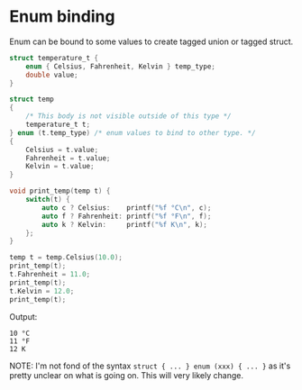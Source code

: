 # Enum binding

Enum can be bound to some values to create tagged union or tagged struct.

```c
struct temperature_t {
    enum { Celsius, Fahrenheit, Kelvin } temp_type;
    double value;
}

struct temp
{
    /* This body is not visible outside of this type */
    temperature_t t; 
} enum (t.temp_type) /* enum values to bind to other type. */
{
    Celsius = t.value;
    Fahrenheit = t.value;
    Kelvin = t.value;
}

void print_temp(temp t) {
    switch(t) { 
        auto c ? Celsius:    printf("%f °C\n", c);
        auto f ? Fahrenheit: printf("%f °F\n", f);
        auto k ? Kelvin:     printf("%f K\n", k);
    };
}

temp t = temp.Celsius(10.0);
print_temp(t);
t.Fahrenheit = 11.0;
print_temp(t);
t.Kelvin = 12.0;
print_temp(t);
```
Output:
```
10 °C
11 °F
12 K
```

NOTE: I'm not fond of the syntax `struct { ... } enum (xxx) { ... }` as it's pretty unclear on what is going on. This will very likely change.